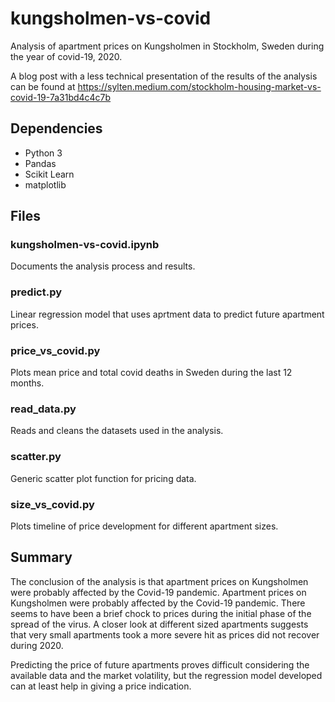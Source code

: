 # kungsholmen-vs-covid
Analysis of apartment prices on Kungsholmen in Stockholm, Sweden during the year of covid-19, 2020.

A blog post with a less technical presentation of the results of the analysis can be found at <https://sylten.medium.com/stockholm-housing-market-vs-covid-19-7a31bd4c4c7b>

## Dependencies
- Python 3
- Pandas
- Scikit Learn
- matplotlib

## Files
### kungsholmen-vs-covid.ipynb
Documents the analysis process and results.

### predict.py
Linear regression model that uses aprtment data to predict future apartment prices.

### price_vs_covid.py
Plots mean price and total covid deaths in Sweden during the last 12 months.

### read_data.py
Reads and cleans the datasets used in the analysis.

### scatter.py
Generic scatter plot function for pricing data.

### size_vs_covid.py
Plots timeline of price development for different apartment sizes.

## Summary
The conclusion of the analysis is that apartment prices on Kungsholmen were probably affected by the Covid-19 pandemic. Apartment prices on Kungsholmen were probably affected by the Covid-19 pandemic. There seems to have been a brief chock to prices during the initial phase of the spread of the virus. A closer look at different sized apartments suggests that very small apartments took a more severe hit as prices did not recover during 2020.

Predicting the price of future apartments proves difficult considering the available data and the market volatility, but the regression model developed can at least help in giving a price indication.
